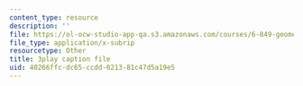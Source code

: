```yaml
---
content_type: resource
description: ''
file: https://ol-ocw-studio-app-qa.s3.amazonaws.com/courses/6-849-geometric-folding-algorithms-linkages-origami-polyhedra-fall-2012/40266ffcdc65ccdd021381c47d5a19e5_7RrVVji3pH8.srt
file_type: application/x-subrip
resourcetype: Other
title: 3play caption file
uid: 40266ffc-dc65-ccdd-0213-81c47d5a19e5
---
```

